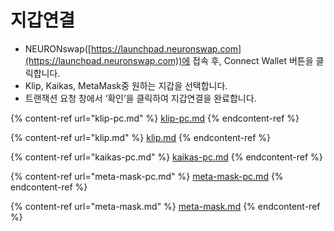 # 지갑연결

* NEURONswap([https://launchpad.neuronswap.com](https://launchpad.neuronswap.com))에 접속 후, Connect Wallet 버튼을 클릭합니다.
* Klip, Kaikas, MetaMask중 원하는 지갑을 선택합니다.
* 트랜잭션 요청 창에서 ‘확인’을 클릭하여 지갑연결을 완료합니다.

{% content-ref url="klip-pc.md" %}
[klip-pc.md](klip-pc.md)
{% endcontent-ref %}

{% content-ref url="klip.md" %}
[klip.md](klip.md)
{% endcontent-ref %}

{% content-ref url="kaikas-pc.md" %}
[kaikas-pc.md](kaikas-pc.md)
{% endcontent-ref %}

{% content-ref url="meta-mask-pc.md" %}
[meta-mask-pc.md](meta-mask-pc.md)
{% endcontent-ref %}

{% content-ref url="meta-mask.md" %}
[meta-mask.md](meta-mask.md)
{% endcontent-ref %}

